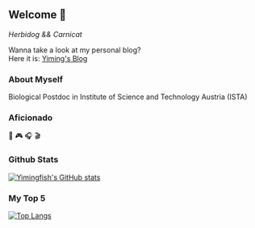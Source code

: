 ## Welcome 👋

*Herbidog && Carnicat*

Wanna take a look at my personal blog?  
Here it is: [Yiming's Blog](https://yimingfish.github.io/index.html) 

### About Myself

Biological Postdoc in Institute of Science and Technology Austria (ISTA)

### Aficionado

🏀 
🎮
🎧
🎬

### Github Stats

[![Yimingfish's GitHub stats](https://github-readme-stats.vercel.app/api?username=yimingfish&show_icons=true&theme=dracula)](https://github.com/yimingfish/github-readme-stats)

### My Top 5

[![Top Langs](https://github-readme-stats.vercel.app/api/top-langs/?username=yimingfish&show_icons=true&theme=dracula)](https://github.com/yimingfish/github-readme-stats)

<!--
**yimingfish/yimingfish** is a ✨ _special_ ✨ repository because its `README.md` (this file) appears on your GitHub profile.

Here are some ideas to get you started:

- 🔭 I’m currently working on ...
- 🌱 I’m currently learning ...
- 👯 I’m looking to collaborate on ...
- 🤔 I’m looking for help with ...
- 💬 Ask me about ...
- 📫 How to reach me: ...
- 😄 Pronouns: ...
- ⚡ Fun fact: ...
-->
